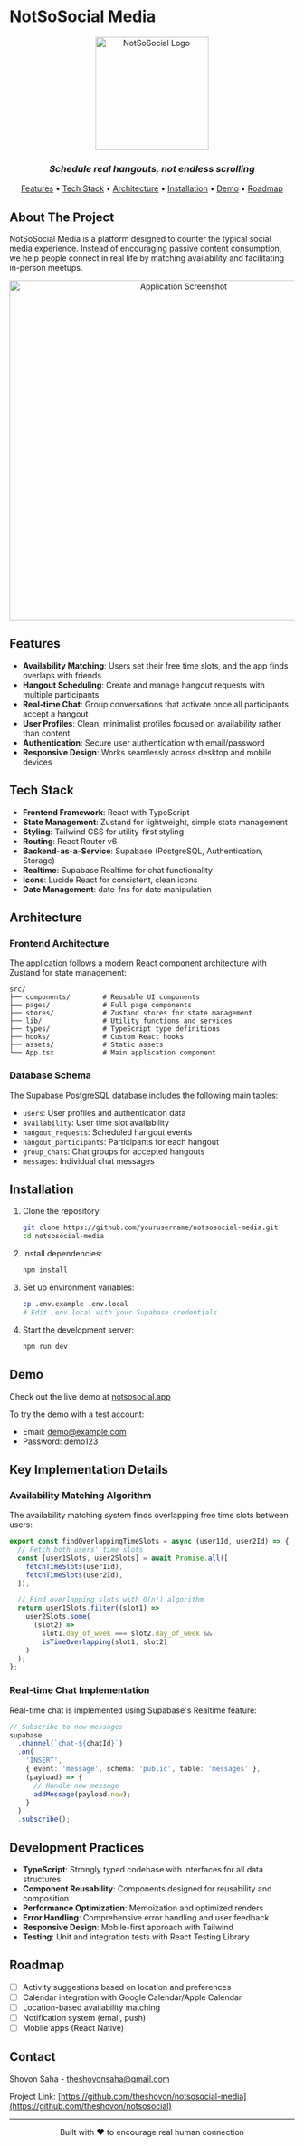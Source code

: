# NotSoSocial Media

<div align="center">
  <img src="public/logo.png" alt="NotSoSocial Logo" width="200"/>
  <h3><i>Schedule real hangouts, not endless scrolling</i></h3>
  <p>
    <a href="#features">Features</a> •
    <a href="#tech-stack">Tech Stack</a> •
    <a href="#architecture">Architecture</a> •
    <a href="#installation">Installation</a> •
    <a href="#demo">Demo</a> •
    <a href="#roadmap">Roadmap</a>
  </p>
</div>

## About The Project

NotSoSocial Media is a platform designed to counter the typical social media experience. Instead of encouraging passive content consumption, we help people connect in real life by matching availability and facilitating in-person meetups.

<div align="center">
  <img src="public/screenshot.png" alt="Application Screenshot" width="600"/>
</div>

## Features

- **Availability Matching**: Users set their free time slots, and the app finds overlaps with friends
- **Hangout Scheduling**: Create and manage hangout requests with multiple participants
- **Real-time Chat**: Group conversations that activate once all participants accept a hangout
- **User Profiles**: Clean, minimalist profiles focused on availability rather than content
- **Authentication**: Secure user authentication with email/password
- **Responsive Design**: Works seamlessly across desktop and mobile devices

## Tech Stack

- **Frontend Framework**: React with TypeScript
- **State Management**: Zustand for lightweight, simple state management
- **Styling**: Tailwind CSS for utility-first styling
- **Routing**: React Router v6
- **Backend-as-a-Service**: Supabase (PostgreSQL, Authentication, Storage)
- **Realtime**: Supabase Realtime for chat functionality
- **Icons**: Lucide React for consistent, clean icons
- **Date Management**: date-fns for date manipulation

## Architecture

### Frontend Architecture

The application follows a modern React component architecture with Zustand for state management:

```
src/
├── components/        # Reusable UI components
├── pages/             # Full page components
├── stores/            # Zustand stores for state management
├── lib/               # Utility functions and services
├── types/             # TypeScript type definitions
├── hooks/             # Custom React hooks
├── assets/            # Static assets
└── App.tsx            # Main application component
```

### Database Schema

The Supabase PostgreSQL database includes the following main tables:

- `users`: User profiles and authentication data
- `availability`: User time slot availability
- `hangout_requests`: Scheduled hangout events
- `hangout_participants`: Participants for each hangout
- `group_chats`: Chat groups for accepted hangouts
- `messages`: Individual chat messages

## Installation

1. Clone the repository:

   ```bash
   git clone https://github.com/yourusername/notsosocial-media.git
   cd notsosocial-media
   ```

2. Install dependencies:

   ```bash
   npm install
   ```

3. Set up environment variables:

   ```bash
   cp .env.example .env.local
   # Edit .env.local with your Supabase credentials
   ```

4. Start the development server:
   ```bash
   npm run dev
   ```

## Demo

Check out the live demo at [notsosocial.app](https://notsosocial.app)

To try the demo with a test account:

- Email: demo@example.com
- Password: demo123

## Key Implementation Details

### Availability Matching Algorithm

The availability matching system finds overlapping free time slots between users:

```typescript
export const findOverlappingTimeSlots = async (user1Id, user2Id) => {
  // Fetch both users' time slots
  const [user1Slots, user2Slots] = await Promise.all([
    fetchTimeSlots(user1Id),
    fetchTimeSlots(user2Id),
  ]);

  // Find overlapping slots with O(n²) algorithm
  return user1Slots.filter((slot1) =>
    user2Slots.some(
      (slot2) =>
        slot1.day_of_week === slot2.day_of_week &&
        isTimeOverlapping(slot1, slot2)
    )
  );
};
```

### Real-time Chat Implementation

Real-time chat is implemented using Supabase's Realtime feature:

```typescript
// Subscribe to new messages
supabase
  .channel(`chat-${chatId}`)
  .on(
    'INSERT',
    { event: 'message', schema: 'public', table: 'messages' },
    (payload) => {
      // Handle new message
      addMessage(payload.new);
    }
  )
  .subscribe();
```

## Development Practices

- **TypeScript**: Strongly typed codebase with interfaces for all data structures
- **Component Reusability**: Components designed for reusability and composition
- **Performance Optimization**: Memoization and optimized renders
- **Error Handling**: Comprehensive error handling and user feedback
- **Responsive Design**: Mobile-first approach with Tailwind
- **Testing**: Unit and integration tests with React Testing Library

## Roadmap

- [ ] Activity suggestions based on location and preferences
- [ ] Calendar integration with Google Calendar/Apple Calendar
- [ ] Location-based availability matching
- [ ] Notification system (email, push)
- [ ] Mobile apps (React Native)

## Contact

Shovon Saha - [theshovonsaha@gmail.com](mailto:theshovonsaha@gmail.com)

Project Link: [https://github.com/theshovon/notsosocial-media](https://github.com/theshovon/notsosocial)

---

<div align="center">
  <p>Built with ❤️ to encourage real human connection</p>
</div>
